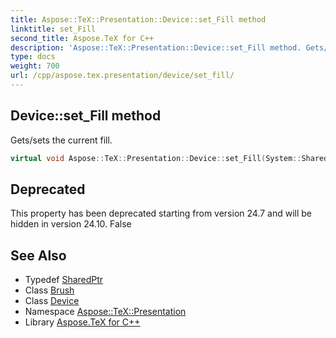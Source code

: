 ```yaml
---
title: Aspose::TeX::Presentation::Device::set_Fill method
linktitle: set_Fill
second_title: Aspose.TeX for C++
description: 'Aspose::TeX::Presentation::Device::set_Fill method. Gets/sets the current fill in C++.'
type: docs
weight: 700
url: /cpp/aspose.tex.presentation/device/set_fill/
---
```

## Device::set_Fill method


Gets/sets the current fill.

```cpp
virtual void Aspose::TeX::Presentation::Device::set_Fill(System::SharedPtr<System::Drawing::Brush> value)
```


## Deprecated
This property has been deprecated starting from version 24.7 and will be hidden in version 24.10. False 

## See Also

* Typedef [SharedPtr](../../../system/sharedptr/)
* Class [Brush](../../../system.drawing/brush/)
* Class [Device](../)
* Namespace [Aspose::TeX::Presentation](../../)
* Library [Aspose.TeX for C++](../../../)
